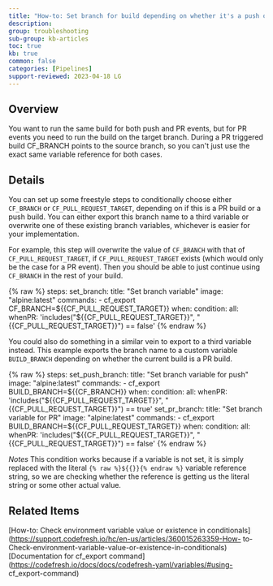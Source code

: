 ```yaml
---
title: "How-to: Set branch for build depending on whether it's a push or PR event"
description: 
group: troubleshooting
sub-group: kb-articles
toc: true
kb: true
common: false
categories: [Pipelines]
support-reviewed: 2023-04-18 LG
---
```


## Overview

You want to run the same build for both push and PR events, but for PR events
you need to run the build on the target branch. During a PR triggered build
CF_BRANCH points to the source branch, so you can't just use the exact same
variable reference for both cases.

## Details

You can set up some freestyle steps to conditionally choose either `CF_BRANCH`
or `CF_PULL_REQUEST_TARGET`, depending on if this is a PR build or a push
build. You can either export this branch name to a third variable or overwrite
one of these existing branch variables, whichever is easier for your
implementation.

For example, this step will overwrite the value of `CF_BRANCH` with that of
`CF_PULL_REQUEST_TARGET`, if `CF_PULL_REQUEST_TARGET` exists (which would only
be the case for a PR event). Then you should be able to just continue using
`CF_BRANCH` in the rest of your build.

{% raw %}
    steps:
      set_branch:
        title: "Set branch variable"
        image: "alpine:latest"
        commands:
          - cf_export CF_BRANCH=${{CF_PULL_REQUEST_TARGET}}
        when:
          condition:
            all:
              whenPR: 'includes("${{CF_PULL_REQUEST_TARGET}}", "{{CF_PULL_REQUEST_TARGET}}") == false'
{% endraw %}

You could also do something in a similar vein to export to a third variable
instead. This example exports the branch name to a custom variable
`BUILD_BRANCH` depending on whether the current build is a PR build.

{% raw %}
    steps:
      set_push_branch:
        title: "Set branch variable for push"
        image: "alpine:latest"
        commands:
          - cf_export BUILD_BRANCH=${{CF_BRANCH}}
        when:
          condition:
            all:
              whenPR: 'includes("${{CF_PULL_REQUEST_TARGET}}", "{{CF_PULL_REQUEST_TARGET}}") == true'
      set_pr_branch:
        title: "Set branch variable for PR"
        image: "alpine:latest"
        commands:
          - cf_export BUILD_BRANCH=${{CF_PULL_REQUEST_TARGET}}
        when:
          condition:
            all:
              whenPR: 'includes("${{CF_PULL_REQUEST_TARGET}}", "{{CF_PULL_REQUEST_TARGET}}") == false'
{% endraw %}

_Notes_ This condition works because if a variable is not set, it is simply
replaced with the literal `{% raw %}${{}}{% endraw %}` variable reference string, so we are
checking whether the reference is getting us the literal string or some other
actual value.

## Related Items

[How-to: Check environment variable value or existence in
conditionals](https://support.codefresh.io/hc/en-us/articles/360015263359-How-
to-Check-environment-variable-value-or-existence-in-conditionals)
[Documentation for cf_export
command](https://codefresh.io/docs/docs/codefresh-yaml/variables/#using-
cf_export-command)
